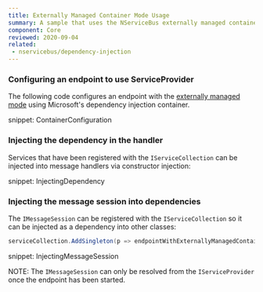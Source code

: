 ```yaml
---
title: Externally Managed Container Mode Usage
summary: A sample that uses the NServiceBus externally managed container mode to configure a DI container.
component: Core
reviewed: 2020-09-04
related:
 - nservicebus/dependency-injection
---
```


### Configuring an endpoint to use ServiceProvider

The following code configures an endpoint with the [externally managed mode](/nservicebus/dependency-injection/#externally-managed-mode) using Microsoft's dependency injection container.

snippet: ContainerConfiguration

### Injecting the dependency in the handler

Services that have been registered with the `IServiceCollection` can be injected into message handlers via constructor injection:

snippet: InjectingDependency

### Injecting the message session into dependencies

The `IMessageSession` can be registered with the `IServiceCollection` so it can be injected as a dependency into other classes:

```csharp
serviceCollection.AddSingleton(p => endpointWithExternallyManagedContainer.MessageSession.Value);
```

snippet: InjectingMessageSession

NOTE: The `IMessageSession` can only be resolved from the `IServiceProvider` once the endpoint has been started.

